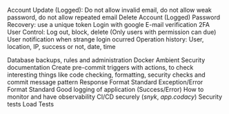 Account Update (Logged): Do not allow invalid email, do not allow weak password, do not allow repeated email
Delete Account (Logged)
Password Recovery: use a unique token
Login with google
E-mail verification
2FA
User Control: Log out, block, delete (Only users with permission can due)
User notification when strange login ocurred
Operation history: User, location, IP, success or not, date, time

Database backups, rules and administration
Docker Ambient
Security documentation
Create pre-commit triggers with actions, to check interesting things like code checking, formatting, security checks and commit message pattern
Response Format Standard
Exception/Error Format Standard
Good logging of application (Success/Error)
How to monitor and have observability
CI/CD securely (_snyk_, _app.codacy_)
Security tests
Load Tests
